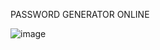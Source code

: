 PASSWORD GENERATOR ONLINE


![image](https://github.com/user-attachments/assets/d384d138-f5ca-4886-87a0-22ef33aa9613)
